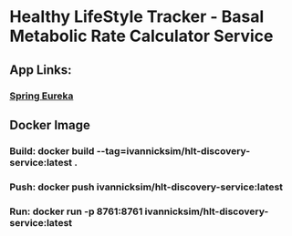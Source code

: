 # Healthy LifeStyle Tracker - Basal Metabolic Rate Calculator Service
## App Links:
### [Spring Eureka](http://localhost:8761/)

## Docker Image

### Build: docker build --tag=ivannicksim/hlt-discovery-service:latest .

### Push: docker push ivannicksim/hlt-discovery-service:latest

### Run: docker run -p 8761:8761 ivannicksim/hlt-discovery-service:latest